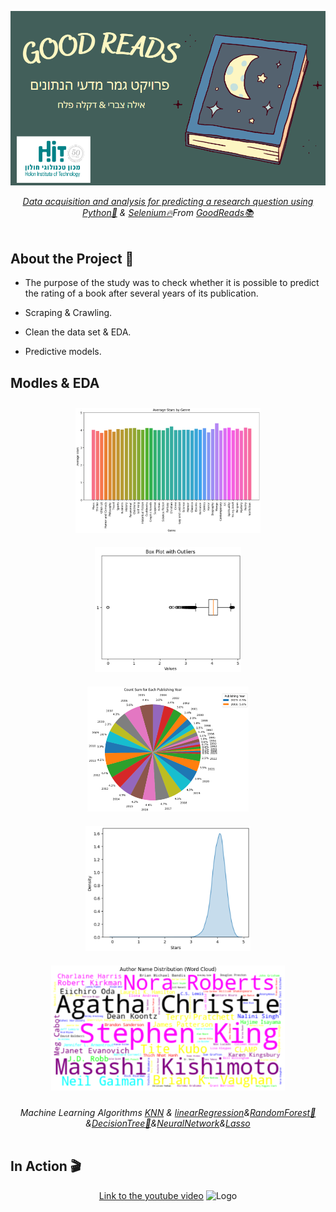 <p align="center">
  <a href="https://github.com/AyalaTzabari">
    <img src="Logo.png" alt="Logo"> 
<p align ="center"> 
<i>Data acquisition and analysis for predicting a research question using <a href="https://www.python.org/">Python🐍</a> & <a href="https://www.selenium.dev/documentation/webdriver/"> Selenium🔥</a>From <a href="https://www.goodreads.com/">GoodReads📚</a> </i>
<br><br>
  
## About the Project 📖

  - The purpose of the study was to check whether it is possible to predict the rating of a book after several years of its publication.
  
  - Scraping & Crawling.
  
  - Clean the data set & EDA.
  
  - Predictive models.
  
## Modles & EDA
<div align="center">
  <img src="Avg_stars_by_genre.png" height="200" style="display: inline-block; margin: 10px;">
  <img src="Outliers.png" height="200" style="display: inline-block; margin: 10px;">
  <img src="Publishing_year_pie.png" height="200" style="display: inline-block; margin: 10px;">
</div>

<div align="center">
  <img src="Stars_hist.png" height="200" style="display: inline-block; margin: 10px;">
  <img src="Word_cloud.png" height="200" style="display: inline-block; margin: 10px;">
</div>
<p align ="center"> 
<i>Machine Learning Algorithms <a href="https://realpython.com/knn-python/">KNN</a> & <a href="https://realpython.com/linear-regression-in-python/">linearRegression</a>&<a href="https://towardsdatascience.com/random-forest-in-python-24d0893d51c0">RandomForest🌳</a>&<a href="https://www.geeksforgeeks.org/decision-tree-implementation-python/">DecisionTree🌴</a>&<a href="https://www.activestate.com/resources/quick-reads/how-to-create-a-neural-network-in-python-with-and-without-keras/">NeuralNetwork</a>&<a href="https://machinelearningmastery.com/lasso-regression-with-python/">Lasso</a></i>
<br><br>

## In Action 🎬
<p align="center">
  <a href="https://github.com/AyalaTzabari">
    <a href="https://youtu.be/avfzXNIbI8I">Link to the youtube video</a>
     <img src="Video.gif" alt="Logo" height="540"> 
  </a>
</p>
